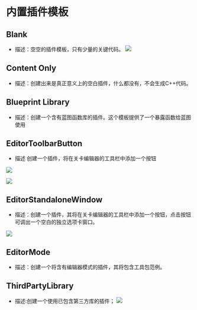 # 内置插件模板
## Blank
* 描述：空空的插件模板，只有少量的关键代码。
![](https://img2022.cnblogs.com/blog/2100344/202210/2100344-20221016113205725-446475100.png)

## Content Only
* 描述：创建出来是真正意义上的空白插件，什么都没有，不会生成C++代码。

## Blueprint Library
* 描述：创建一个含有蓝图函数库的插件。这个模板提供了一个暴露函数给蓝图使用

## EditorToolbarButton
* 描述 创建一个插件，将在关卡编辑器的工具栏中添加一个按钮

![](https://img2022.cnblogs.com/blog/2100344/202210/2100344-20221016142544395-205833091.png)

![](https://img2022.cnblogs.com/blog/2100344/202210/2100344-20221016142743510-425459261.png)

## EditorStandaloneWindow
* 描述：创建一个插件，其将在关卡编辑器的工具栏中添加一个按钮，点击按钮可调出一个空白的独立选项卡窗口。


![](https://img2022.cnblogs.com/blog/2100344/202210/2100344-20221016113609786-1595270706.png)


## EditorMode
* 描述：创建一个将含有编辑器模式的插件，其将包含工具包范例。

## ThirdPartyLibrary
* 描述:创建一个使用已包含第三方库的插件；
![](https://img2022.cnblogs.com/blog/2100344/202210/2100344-20221016144502252-1178890308.png)